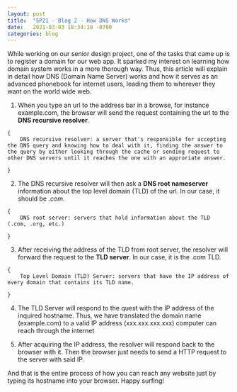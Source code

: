 ```yaml
---
layout: post 
title:  "SP21 - Blog 2 - How DNS Works"
date:   2021-03-03 18:34:18 -0700
categories: blog
---
```


While working on our senior design project, one of the tasks that came up is to register a domain for our web app. It sparked my interest on learning how domain system works in a more thorough way. Thus, this article will explain in detail how DNS (Domain Name Server) works and how it serves as an advanced phonebook for internet users, leading them to wherever they want on the world wide web.

1. When you type an url to the address bar in a browse, for instance example.com, the browser will send the request containing the url to the **DNS recursive resolver**.

```
{
    DNS recursive resolver: a server that's responsible for accepting the DNS query and knowing how to deal with it, finding the answer to the query by either looking through the cache or sending request to other DNS servers until it reaches the one with an approriate answer.

}
```
 
2. The DNS recursive resolver will then ask a **DNS root nameserver** information about the top level domain (TLD) of the url. In our case, it should be *.com*.


```
{
    DNS root server: servers that hold information about the TLD (.com, .org, etc.)

}
```

3. After receiving the address of the TLD from root server, the resolver will forward the request to the **TLD server**. In our case, it is the .com TLD. 

```
{
    Top Level Domain (TLD) Server: servers that have the IP address of every domain that contains its TLD name. 

}
```

4. The TLD Server will respond to the quest with the IP address of the inquired hostname. Thus, we have translated the domain name (example.com) to a valid IP address (xxx.xxx.xxx.xxx) computer can reach through the internet

5. After acquiring the IP address, the resolver will respond back to the browser with it. Then the browser just needs to send a HTTP request to the server with said IP. 


And that is the entire process of how you can reach any website just by typing its hostname into your browser. Happy surfing!